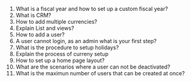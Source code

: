 1. What is a fiscal year and how to set up a custom fiscal year?
2. What is CRM?
3. How to add multiple currencies?
4. Explain List and views?
5. How to add a user?
6. A user cannot login, as an admin what is your first step?
7. What is the procedure to setup holidays?
8. Explain the process of curreny setup
9. How to set up a home page layout?
10. What are the scenarios where a user can not be deactivated?
11. What is the maximun number of users that can be created at once?
